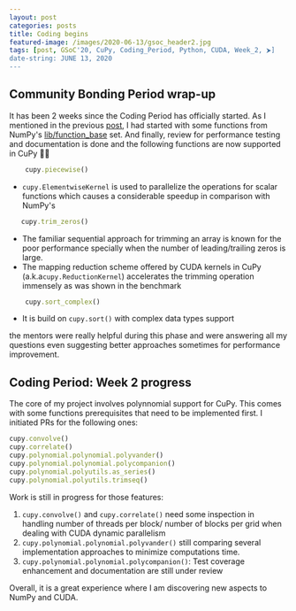 ```yaml
---
layout: post
categories: posts
title: Coding begins
featured-image: /images/2020-06-13/gsoc_header2.jpg
tags: [post, GSoC'20, CuPy, Coding_Period, Python, CUDA, Week_2, ⮞]
date-string: JUNE 13, 2020
---
```

<script src="//ajax.googleapis.com/ajax/libs/jquery/1.9.1/jquery.min.js"></script>
<script>window.jQuery || document.write('<script src="_/js/libs/jquery-1.9.1.min.js"><\/script>')</script>

## Community Bonding Period wrap-up

It has been 2 weeks since the Coding Period has officially started. As I mentioned in the previous [post](https://dahlia-chehata.github.io/posts/2020-05-31/end_of_bonding_period.html), I had started with some functions from NumPy's [lib/function_base](https://github.com/numpy/numpy/blob/master/numpy/lib/function_base.py) set. And finally, review for performance testing and documentation is done and the following functions are now supported in CuPy  🎉🎉

```ruby
    cupy.piecewise()
```
   *  `cupy.ElementwiseKernel` is used to parallelize the operations for scalar functions which causes a considerable speedup in comparison with NumPy's

```ruby
   cupy.trim_zeros()
```
   * The familiar sequential approach for trimming an array is known for the poor performance specially when the number of leading/trailing zeros is large.
   * The mapping reduction scheme offered by CUDA kernels in CuPy (a.k.a`cupy.ReductionKernel`) accelerates the trimming operation immensely as was shown in the benchmark

```ruby
    cupy.sort_complex()
```
   * It is build on `cupy.sort()` with complex data types support

the mentors were really helpful during this phase and were answering all my questions even suggesting better approaches sometimes for performance improvement.

## Coding Period: Week 2 progress

The core of my project involves polynnomial support for CuPy. This comes with some functions prerequisites that need to be implemented first.
I initiated PRs for the following ones:
```ruby
cupy.convolve()
cupy.correlate()
cupy.polynomial.polynomial.polyvander()
cupy.polynomial.polynomial.polycompanion()
cupy.polynomial.polyutils.as_series()
cupy.polynomial.polyutils.trimseq()

```
Work is still in progress for those features:

1. `cupy.convolve()` and `cupy.correlate()` need some inspection in handling number of threads per block/ number of blocks per grid when dealing with CUDA dynamic parallelism
2. `cupy.polynomial.polynomial.polyvander()` still comparing several implementation approaches to minimize computations time.
3. `cupy.polynomial.polynomial.polycompanion()`: Test coverage enhancement and documentation are still under review

Overall, it is a great experience where I am discovering new aspects to NumPy and CUDA. 

